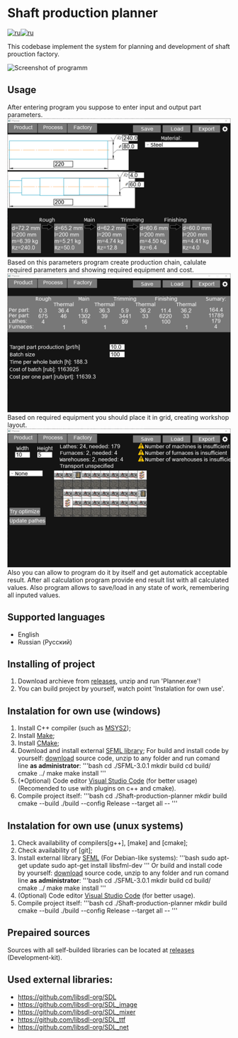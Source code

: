 # Shaft production planner
[![ru](https://img.shields.io/badge/lang-en-green.svg)](https://github.com/kolyaka32/Shaft-production-planner/blob/main/README.md)[![ru](https://img.shields.io/badge/lang-ru-green.svg)](https://github.com/kolyaka32/Shaft-production-planner/blob/main/README-ru.md)

This codebase implement the system for planning and development of shaft prouction factory.

![Screenshot of programm](/screenshots/game-main-en.png?raw=true)


## Usage
After entering program you suppose to enter input and output part parameters.
![Screenshot of product input stage](/screenshots/product-en.png?raw=true)
Based on this parameters program create production chain, calulate required parameters and showing required equipment and cost.
![Screenshot of process stage](/screenshots/process-en.png?raw=true)
Based on required equipment you should place it in grid, creating workshop layout.
![Screenshot of workshop planner stage](/screenshots/factory-en.png?raw=true)
Also you can allow to program do it by itself and get automatick acceptable result.
After all calculation program provide end result list with all calculated values.
Also program allows to save/load in any state of work, remembering all inputed values.


## Supported languages
* English
* Russian (Русский)


## Installing of project
1. Download archieve from [releases](https://github.com/kolyaka32/Shaft-production-planner/releases), unzip and run 'Planner.exe'!
2. You can build project by yourself, watch point 'Instalation for own use'.


## Instalation for own use (windows)
1. Install C++ compiler (such as [MSYS2](https://www.msys2.org/#installation));
2. Install [Make](https://sourceforge.net/projects/gnuwin32/files/make/3.81/make-3.81.exe/download);
3. Install [CMake](https://sourceforge.net/projects/cmake.mirror/);
4. Download and install external [SFML library](https://github.com/SFML/SFML);
For build and install code by yourself: [download](https://github.com/SFML/SFML/releases/) source code, unzip to any folder and run comand line **as administrator**:
'''bash
cd ./SFML-3.0.1
mkdir build
cd build/
cmake ../
make
make install
'''
5. (*Optional) Code editor [Visual Studio Code](https://code.visualstudio.com/download) (for better usage) (Recomended to use with plugins on c++ and cmake).
6. Compile project itself:
'''bash
cd ./Shaft-production-planner
mkdir build
cmake --build ./build --config Release --target all --
'''


## Instalation for own use (unux systems)
1. Check availability of compilers[g++], [make] and [cmake];
2. Check availability of [git];
3. Install external library [SFML](https://github.com/SFML/SFML)
(For Debian-like systems):
'''bash
sudo apt-get update
sudo apt-get install libsfml-dev
'''
Or build and install code by yourself: [download](https://github.com/SFML/SFML/releases/) source code, unzip to any folder and run comand line **as administrator**:
'''bash
cd ./SFML-3.0.1
mkdir build
cd build/
cmake ../
make
make install
'''
5. (Optional) Code editor [Visual Studio Code](https://code.visualstudio.com/download) (for better usage).
6. Compile project itself:
'''bash
cd ./Shaft-production-planner
mkdir build
cmake --build ./build --config Release --target all --
'''


## Prepaired sources
Sources with all self-builded libraries can be located at [releases](https://github.com/kolyaka32/Shaft-production-planner/releases) (Development-kit).


## Used external libraries:
* https://github.com/libsdl-org/SDL
* https://github.com/libsdl-org/SDL_image
* https://github.com/libsdl-org/SDL_mixer
* https://github.com/libsdl-org/SDL_ttf
* https://github.com/libsdl-org/SDL_net
